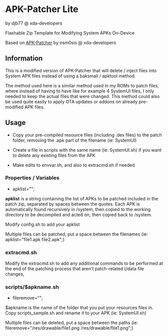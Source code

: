 # APK-Patcher Lite

by djb77 @ xda-developers

Flashable Zip Template for Modifying System APKs On-Device

Based on [APK-Patcher](https://github.com/osm0sis/APK-Patcher) by osm0sis @ xda-developers


## Information

This is a modified version of APK-Patcher that will delete / inject files into System APK files instead of using a baksmali / apktool method.

The method used here is a similar method used in my ROMs to patch files, where instead of having to have like for example 4 SystemUI files, I only needed to keep the actual files that were changed. This method could also be used quite easily to apply OTA updates or addons on already pre-modified APK files.


## Usage

* Copy your pre-compiled resource files (including .dex files) to the patch folder, removing the .apk part of the filename (ie: SystemUI)

* Create a file in scripts with the same name (ie: SystemUI.sh) if you want to delete any existing files from the APK

* Make edits to envvar.sh, and also to extracmd.sh if needed


### Properties / Variables

* apklist="";

**apklist** is a string containing the list of APKs to be patched included in the patch zip, separated by spaces between the quotes. Each APK is automatically found recursively in /system, then copied to the working directory to be decompiled and acted on, then copied back to /system.

Modify config.sh to add your apklist

Multiple files can be patched, put a space between the filenames (ie: apklist="file1.apk file2.apk";)


### extracmd.sh

Modify the extracmd.sh to add any additional commands to be performed at the end of the patching process that aren't patch-related (/data file changes,


### scripts/$apkname.sh

* fileremove="";

$apkname is the name of the folder that you put your resources files in. Copy scripts_sample.sh and rename it to your APK (ie: SystemUI.sh)

Multiple files can be deleted, put a space between the paths (ie: fileremove="/res/drawable/file1.png /res/drawable/file1.png";)


